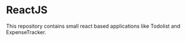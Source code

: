 # ReactJS
This repository contains small react based applications like Todolist and ExpenseTracker.
